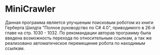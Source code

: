 # MiniCrawler
Данная программа является улучшеным поисковым роботом из книги Герберта Шилдта "Полное руководство по C# 4.0", приводимого в 26-й главе на стр. 1030 - 1032.
По рекомандации авторав программу была введена возможность перехода по относительным ссылкам, а так же реализовано автоматическое перемещение робота по находимым ссылкам.
